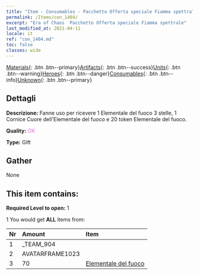 ```yaml
---
title: "Item - Consumables - Pacchetto Offerta speciale Fiamma spettrale"
permalink: /Items/con_1404/
excerpt: "Era of Chaos  Pacchetto Offerta speciale Fiamma spettrale"
last_modified_at: 2021-04-11
locale: it
ref: "con_1404.md"
toc: false
classes: wide
---
```

 [Materials](/it/Items/){: .btn .btn--primary}[Artifacts](/it/Items/Artifacts/){: .btn .btn--success}[Units](/it/Items/Units/){: .btn .btn--warning}[Heroes](/it/Items/Heroes/){: .btn .btn--danger}[Consumables](/it/Items/Consumables/){: .btn .btn--info}[Unknown](/it/Items/Unknown/){: .btn .btn--primary}

## Dettagli
 **Descrizione:** Fanne uso per ricevere 1 Elementale del fuoco 3 stelle, 1 Cornice Cuore dell'Elementale del fuoco e 20 token Elementale del fuoco.

 **Quality:** <span style="color: #DA70D6">OK</span>

 **Type:** Gift

## Gather

  None

## This item contains:

 **Required Level to open:** 1

 1 You would get **ALL** items  from:

  | Nr | Amount |     Item    |
  |:---|:-------|:------------|
  | 1 | _TEAM_904 | 
  | 2 | AVATARFRAME1023 | 
  | 3 | 70 | [Elementale del fuoco](/it/Items/unt_265/) | 
